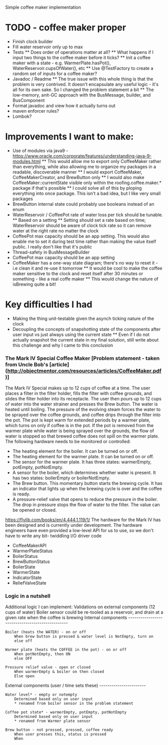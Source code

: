 Simple coffee maker implementation

# TODO - coffee maker proper
* Finish clock builder
* Fill water reservoir only up to max
* Tests
** Does order of operations matter at all?
** What happens if I input two things to the coffee maker before it ticks?
** Init a coffee maker with a state - e.g. WarmerPlate.hasPot(), WaterReservoir.cupsOfWater(), etc
** Use @TestFactory to create a random set of inputs for a coffee maker?
* Javadoc / Readme
** The true issue with  this whole thing is that the problem is very contrived. It doesn't encapsulate any useful logic - it's all for its own sake. So I changed the problem statement a bit
** The low-memory, anit-GC approach with the BusMessage, builder, and BusComponent
* Format javadoc and view how it actually turns out
* maven enforcer rules?
* Lombok?

# Improvements I want to make:
* Use of modules via java9 - https://www.oracle.com/corporate/features/understanding-java-9-modules.html
** This would allow me to export only CoffeeMaker rather than everything, while also allowing me to organize my packages in a readable, discoverable manner
** I would export CoffeeMaker, CoffeeMakerCreator, and BrewButton only
** I would also make CoffeeMaker::currentState visible only within the roofing.coffee.maker.* package if that's possible
** I could solve all of this by ploping everything into once package. This isn't a bad idea, but I like very small packages
* BrewButton internal state could probably use booleans instead of an enum
* WaterReservoir / CoffeePot rate of water loss per tick should be tunable.
** Based on a setting
** Setting should set a rate based on time; WaterReservoir should be aware of clock tick rate so it can remove water at the right rate no matter the clock
* CoffeePot max capacity should be an app setting. This would also enable me to set it during test time rather than making the value itself public. I really don't like that it's public
* Thread-safety in BusMessageBuilder
* CoffeePot max capacity should be an app setting
* CoffeeMaker has a one-way state diagram; there's no way to reset it - i.e clean it and re-use it tomorrow
** It would be cool to make the coffee maker sensitive to the clock and reset itself after 30 minutes or something - like a real coffe maker
** This would change the nature of isBrewing quite a bit!

# Key difficulties I had
* Making the thing unit-testable given the asynch ticking nature of the clock
* Decoupling the concepts of snapshotting state of the components after user input vs just always using the current state
** Even if I do not actually snapshot the current state in my final solution, still write about this challenge and why I came to this conclusion

### The Mark IV Special Coffee Maker [Problem statement - taken from Uncle Bob's [article] (http://objectmentor.com/resources/articles/CoffeeMaker.pdf)]


The Mark IV Special makes up to 12 cups of coffee at a time. The user places a filter in the filter holder, fills the filter with coffee grounds, and slides the filter holder into its receptacle. The user then pours up to 12 cups of water into the water strainer and presses the Brew button. The water is heated until boiling. The pressure of the evolving steam forces the water to be sprayed over the coffee grounds, and coffee drips through the filter into the pot. The pot is kept warm for extended periods by a warmer plate, which turns on only if coffee is in the pot. If the pot is removed from the warmer plate while water is being sprayed over the grounds, the flow of water is stopped so that brewed coffee does not spill on the warmer plate. The following hardware needs to be monitored or controlled:

* The heating element for the boiler. It can be turned on or off.
* The heating element for the warmer plate. It can be turned on or off.
* The sensor for the warmer plate. It has three states: warmerEmpty, potEmpty, potNotEmpty.
* A sensor for the boiler, which determines whether water is present. It has two states: boilerEmpty or boilerNotEmpty.
* The Brew button. This momentary button starts the brewing cycle. It has an indicator that lights up when the brewing cycle is over and the coffee is ready.
* A pressure-relief valve that opens to reduce the pressure in the boiler. The drop in pressure stops the flow of water to the filter. The value can be opened or closed.


https://flylib.com/books/en/4.444.1.119/1/
The hardware for the Mark IV has been designed and is currently under development. The hardware engineers have even provided a low-level API for us to use, so we don't have to write any bit- twiddling I/O driver code 
* CoffeeMakerAPI
* WarmerPlateStatus
* BoilerStatus
* BrewButtonStatus
* BoilerState
* WarmerState
* IndicatorState
* ReliefValveState
  
### Logic in a nutshell
Additional logic I can implement:
    Validations on external components (12 cups of water)
    Boiler sensor could be re-tooled as a reservoir, and drain at a given rate when the coffee is brewing
Internal components ------------------------------------------------

    Boiler (heats the WATER) - on or off
        When brew button is pressed & water level is NotEmpty, turn on
        else off
        
    Warmer plate (heats the COFFEE in the pot) - on or off
        When potNotEmpty, then ON
        else OFF

    Pressure relief valve - open or closed
        When warmerEmpty & boiler on then closed
        Else open

External components (user / time sets these) -----------------------

    Water level* - empty or notempty
        Determined based only on user input
        * renamed from boiler sensor in the problem statement
    
    Coffee pot state* - warmerEmpty, potEmpty, potNotEmpty
        Determined based only on user input
        * renamed from Warmer plate sensor
    
    Brew button - not pressed, pressed, coffee ready
        When user presses this, status is pressed
        When 
            